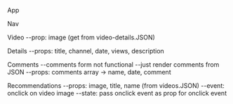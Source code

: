 App


Nav

Video
    --prop: image (get from video-details.JSON)

Details
    --props: title, channel, date, views, description

Comments
    --comments form not functional
    --just render comments from JSON
    --props: comments array -> name, date, comment

Recommendations
    --props: image, title, name (from videos.JSON)
    --event: onclick on video image
    --state: pass onclick event as prop for onclick event